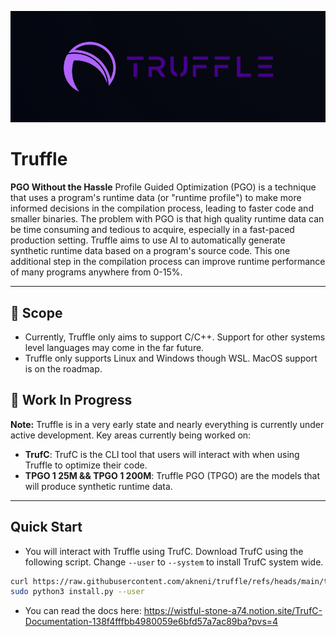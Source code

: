 ![Banner](./branding/truffle-banner.png)

# Truffle
**PGO Without the Hassle**
Profile Guided Optimization (PGO) is a technique that uses a program's runtime data (or "runtime profile") to make more informed decisions in the compilation process, leading to faster code and smaller binaries. The problem with PGO is that high quality runtime data can be time consuming and tedious to acquire, especially in a fast-paced production setting. Truffle aims to use AI to automatically generate synthetic runtime data based on a program's source code. This one additional step in the compilation process can improve runtime performance of many programs anywhere from 0-15%. 

---

## 🔭 Scope
- Currently, Truffle only aims to support C/C++. Support for other systems level languages may come in the far future. 
- Truffle only supports Linux and Windows though WSL. MacOS support is on the roadmap. 

## 🚧 Work In Progress
**Note:** Truffle is in a very early state and nearly everything is currently under active development.
Key areas currently being worked on:
- **TrufC**: TrufC is the CLI tool that users will interact with when using Truffle to optimize their code. 
- **TPGO 1 25M && TPGO 1 200M**: Truffle PGO (TPGO) are the models that will produce synthetic runtime data.

---

## Quick Start
- You will interact with Truffle using TrufC. Download TrufC using the following script. Change `--user` to `--system` to install TrufC system wide. 
```bash
curl https://raw.githubusercontent.com/akneni/truffle/refs/heads/main/trufc/scripts/install.py -o install.py
sudo python3 install.py --user
```
- You can read the docs here: https://wistful-stone-a74.notion.site/TrufC-Documentation-138f4fffbb4980059e6bfd57a7ac89ba?pvs=4